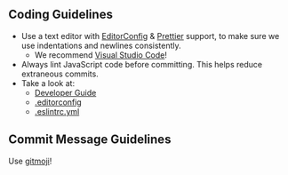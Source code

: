 ## Coding Guidelines

- Use a text editor with [EditorConfig](http://editorconfig.org/) &
  [Prettier](https://prettier.io/) support, to make sure we use indentations and
  newlines consistently.
  - We recommend [Visual Studio Code](https://code.visualstudio.com/)!
- Always lint JavaScript code before committing. This helps reduce extraneous
  commits.
- Take a look at:
  - [Developer Guide](https://bemuse.ninja/project/docs/developer-guide.html)
  - [.editorconfig](.editorconfig)
  - [.eslintrc.yml](.eslintrc.yml)

## Commit Message Guidelines

Use [gitmoji](https://gitmoji.carloscuesta.me/)!
